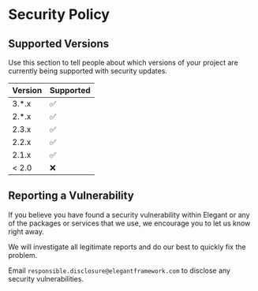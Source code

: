 # Security Policy

## Supported Versions

Use this section to tell people about which versions of your project are
currently being supported with security updates.

| Version | Supported          |
| ------- | ------------------ |
| 3.*.x   | :white_check_mark: |
| 2.*.x   | :white_check_mark: |
| 2.3.x   | :white_check_mark: |
| 2.2.x   | :white_check_mark: |
| 2.1.x   | :white_check_mark: |
| < 2.0   | :x:                |


## Reporting a Vulnerability

If you believe you have found a security vulnerability within Elegant or any of the packages or services that we use, we encourage you to let us know right away.

We will investigate all legitimate reports and do our best to quickly fix the problem.

Email `responsible.disclosure@elegantframework.com` to disclose any security vulnerabilities.
